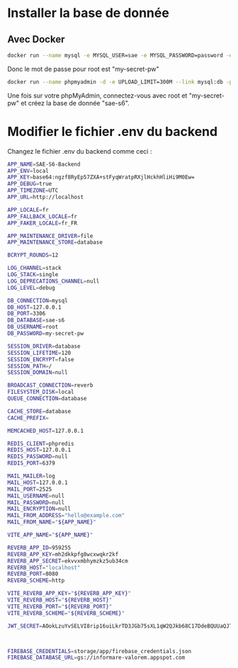 # Installer la base de donnée

## Avec Docker

```bash
docker run --name mysql -e MYSQL_USER=sae -e MYSQL_PASSWORD=password -e MYSQL_ROOT_PASSWORD=my-secret-pw -p 3306:3306 -d mysql:latest
```

Donc le mot de passe pour root est "my-secret-pw"

```bash
docker run --name phpmyadmin -d -e UPLOAD_LIMIT=300M --link mysql:db -p 8080:80 phpmyadmin
```

Une fois sur votre phpMyAdmin, connectez-vous avec root et "my-secret-pw" et créez la base de donnée "sae-s6".

# Modifier le fichier .env du backend

Changez le fichier .env du backend comme ceci :

```bash
APP_NAME=SAE-S6-Backend
APP_ENV=local
APP_KEY=base64:ngzf8RyEp57ZXA+stFyqWratpRXjlHckhHliHi9M0Ew=
APP_DEBUG=true
APP_TIMEZONE=UTC
APP_URL=http://localhost

APP_LOCALE=fr
APP_FALLBACK_LOCALE=fr
APP_FAKER_LOCALE=fr_FR

APP_MAINTENANCE_DRIVER=file
APP_MAINTENANCE_STORE=database

BCRYPT_ROUNDS=12

LOG_CHANNEL=stack
LOG_STACK=single
LOG_DEPRECATIONS_CHANNEL=null
LOG_LEVEL=debug

DB_CONNECTION=mysql
DB_HOST=127.0.0.1
DB_PORT=3306
DB_DATABASE=sae-s6
DB_USERNAME=root
DB_PASSWORD=my-secret-pw

SESSION_DRIVER=database
SESSION_LIFETIME=120
SESSION_ENCRYPT=false
SESSION_PATH=/
SESSION_DOMAIN=null

BROADCAST_CONNECTION=reverb
FILESYSTEM_DISK=local
QUEUE_CONNECTION=database

CACHE_STORE=database
CACHE_PREFIX=

MEMCACHED_HOST=127.0.0.1

REDIS_CLIENT=phpredis
REDIS_HOST=127.0.0.1
REDIS_PASSWORD=null
REDIS_PORT=6379

MAIL_MAILER=log
MAIL_HOST=127.0.0.1
MAIL_PORT=2525
MAIL_USERNAME=null
MAIL_PASSWORD=null
MAIL_ENCRYPTION=null
MAIL_FROM_ADDRESS="hello@example.com"
MAIL_FROM_NAME="${APP_NAME}"

VITE_APP_NAME="${APP_NAME}"

REVERB_APP_ID=959255
REVERB_APP_KEY=mh2dkkpfg8wcxwqkr2kf
REVERB_APP_SECRET=ekvvxmbhymzkz5ub34cm
REVERB_HOST="localhost"
REVERB_PORT=8080
REVERB_SCHEME=http

VITE_REVERB_APP_KEY="${REVERB_APP_KEY}"
VITE_REVERB_HOST="${REVERB_HOST}"
VITE_REVERB_PORT="${REVERB_PORT}"
VITE_REVERB_SCHEME="${REVERB_SCHEME}"

JWT_SECRET=AOokLzuYvSELVI8rip16uiLkrTD3JGb75sXL1qW2QJkb68C17DdeBQUUaQJTTbPM



FIREBASE_CREDENTIALS=storage/app/firebase_credentials.json
FIREBASE_DATABASE_URL=gs://informare-valorem.appspot.com



```
